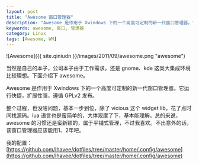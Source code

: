 ```yaml
---
layout: post
title: "Awesome 窗口管理器"
description: "Awesome 是作用于 Xwindows 下的一个高度可定制的新一代窗口管理器。它运行快捷，扩展性强，遵循 GPLv2 发布。"
keywords: awesome, 窗口, 管理器
category: Linux
tags: [Awesome, WM]
---
```


![Awesome]({{ site.qiniudn }}/images/2011/09/awesome.png "awesome")

<!-- more -->
当然是自己的本子，公司本子由于工作需求，还是 gnome、kde 这类大集成环境比较理想。下面介绍下 awesome。

Awesome 是作用于 Xwindows 下的一个高度可定制的新一代窗口管理器。它运行快捷，扩展性强，遵循 GPLv2 发布。

整个过程，也没啥问题，基本一步到位，除了 vicious 这个 widget lib，花了点时间找源码。lua 语言也是蛮简单的，大体观摩了下，基本能理解。总的来说，awesome 的习惯还是蛮新颖的，属于平铺式管理，不过我喜欢。不出意外的话，该窗口管理器应该能用1、2年吧。

我的配置：[https://github.com/Ihavee/dotfiles/tree/master/home/.config/awesome](https://github.com/Ihavee/dotfiles/tree/master/home/.config/awesome)
